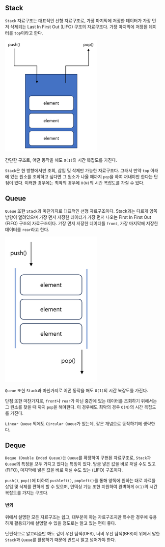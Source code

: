 
## Stack

`Stack` 자료구조는 대표적인 선형 자료구조로, 가장 마지막에 저장한 데이터가 가장 먼저 삭제되는 Last In First Out (LIFO) 구조의 자료구조다. 가장 마지막에 저장된 데이터를 `top`이라고 한다.

![](../image/stack1.png)

간단한 구조로, 어떤 동작을 해도 `O(1)`의 시간 복잡도를 가진다. 

`Stack`은 한 방향에서만 조회, 삽입 및 삭제만 가능한 자료구조다. 그래서 만약 `top` 아래에 있는 원소를 조회하고 싶다면 그 원소가 나올 때까지 `pop`을 하여 꺼내야만 한다는 단점이 있다. 이러한 경우에는 최악의 경우에 `O(N)`의 시간 복잡도를 가질 수 있다.


## Queue

`Queue` 또한 `Stack`과 마찬가지로 대표적인 선형 자료구조이다. Stack과는 다르게 양쪽 방향이 열려있으며 가장 먼저 저장한 데이터가 가장 먼저 나오는 First In First Out (FIFO) 구조의 자료구조이다. 갸장 먼저 저장한 데이터를 `front`, 가장 마지막에 저장한 데이터를 `rear`라고 한다.


![](../image/queue1.png)

`Queue` 또한 `Stack`과 마찬가지로 어떤 동작을 해도 `O(1)`의 시간 복잡도를 가진다.

단점 또한 마찬가지로, `front`나 `rear`가 아닌 중간에 있는 데이터를 조회하기 위해서는 그 원소를 찾을 때 까지 `pop`을 해야한다. 이 경우에도 최악의 경우 `O(N)`의 시간 복잡도를 가진다.

`Linear Queue` 외에도 `Circular Queue`가 있는데, 같은 개념으로 동작하기에 생략한다.

## Deque

`Deque (Double Ended Queue)`는 `Queue`를 확장하여 구현된 자료구조로, `Stack`과 `Queue`의 특징을 모두 가지고 있다는 특징이 있다. 방금 넣은 값을 바로 꺼낼 수도 있고 (FIFO), 마지막에 넣은 값을 바로 꺼낼 수도 있는 (LIFO) 구조이다.

`push()`, `pop()`에 더하여 `pushleft()`, `popleft()`를 통해 양쪽에 원하는 대로 자료를 삽입 및 삭제를 편하게 할 수 있으며, 인덱싱 기능 또한 지원하여 완벽하게 `O(1)`의 시간 복잡도를 가지는 구조다.


#### 번외

위에서 설명한 모든 자료구조는 쉽고, 대부분이 아는 자료구조지만 특수한 경우에 유용하게 활용되기에 설명할 수 있을 정도로는 알고 있는 편이 좋다.

단편적으로 알고리즘만 봐도 깊이 우선 탐색(DFS), 너비 우선 탐색(BFS)이 위에서 말한 `Stack`과 `Queue`를 활용하기 때문에 반드시 알고 넘어가야 한다.